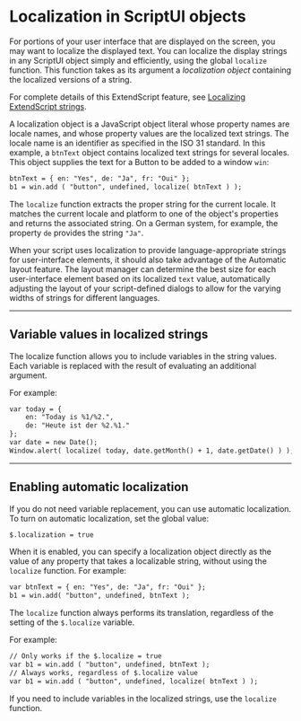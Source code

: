 # Localization in ScriptUI objects

For portions of your user interface that are displayed on the screen, you may want to localize the displayed text. You can localize the display strings in any ScriptUI object simply and efficiently, using the global `localize` function. This function takes as its argument a *localization object* containing the localized versions of a string.

For complete details of this ExtendScript feature, see [Localizing ExtendScript strings](../extendscript-tools-features/localizing-extendscript-strings.md).

A localization object is a JavaScript object literal whose property names are locale names, and whose property values are the localized text strings. The locale name is an identifier as specified in the ISO 31 standard. In this example, a `btnText` object contains localized text strings for several locales. This object supplies the text for a Button to be added to a window `win`:

```default
btnText = { en: "Yes", de: "Ja", fr: "Oui" };
b1 = win.add ( "button", undefined, localize( btnText ) );
```

The `localize` function extracts the proper string for the current locale. It matches the current locale and platform to one of the object's properties and returns the associated string. On a German system, for example, the property `de` provides the string `"Ja"`.

When your script uses localization to provide language-appropriate strings for user-interface elements, it should also take advantage of the Automatic layout feature. The layout manager can determine the best size for each user-interface element based on its localized `text` value, automatically adjusting the layout of your script-defined dialogs to allow for the varying widths of strings for different languages.

---

## Variable values in localized strings

The localize function allows you to include variables in the string values. Each variable is replaced with the result of evaluating an additional argument.

For example:

```default
var today = {
    en: "Today is %1/%2.",
    de: "Heute ist der %2.%1."
};
var date = new Date();
Window.alert( localize( today, date.getMonth() + 1, date.getDate() ) );
```

---

## Enabling automatic localization

If you do not need variable replacement, you can use automatic localization. To turn on automatic localization, set the global value:

```default
$.localization = true
```

When it is enabled, you can specify a localization object directly as the value of any property that takes a localizable string, without using the `localize` function. For example:

```default
var btnText = { en: "Yes", de: "Ja", fr: "Oui" };
b1 = win.add( "button", undefined, btnText );
```

The `localize` function always performs its translation, regardless of the setting of the `$.localize` variable.

For example:

```default
// Only works if the $.localize = true
var b1 = win.add ( "button", undefined, btnText );
// Always works, regardless of $.localize value
var b1 = win.add ( "button", undefined, localize( btnText ) );
```

If you need to include variables in the localized strings, use the `localize` function.
